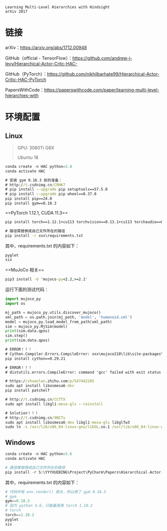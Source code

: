 ```
Learning Multi-Level Hierarchies with Hindsight
arXiv 2017
```

# 链接

arXiv：https://arxiv.org/abs/1712.00948

GitHub（official - TensorFlow）：https://github.com/andrew-j-levy/Hierarchical-Actor-Critc-HAC-

GitHub（PyTorch）：https://github.com/nikhilbarhate99/Hierarchical-Actor-Critic-HAC-PyTorch

PapersWithCode：https://paperswithcode.com/paper/learning-multi-level-hierarchies-with

# 环境配置

## Linux

> GPU: 3060Ti G6X
>
> Ubuntu 18

```python
conda create -n HAC python=3.8
conda activate HAC
```

```cmd
# 安装 gym 0.18.3 前的准备：
# http://t.csdnimg.cn/CRHK7
# pip install --upgrade pip setuptools==57.5.0
# pip install --upgrade pip wheel==0.37.0
pip install pip==24.0
pip install gym==0.18.3
```

==PyTorch 1.12.1, CUDA 11.3==

```cmd
pip install torch==1.12.1+cu113 torchvision==0.13.1+cu113 torchaudio==0.12.1 --extra-index-url https://download.pytorch.org/whl/cu113
```

```cmd
# 路径需替换成自己文件所在的路径
pip install -r xxx\requirements.txt
```

其中，requirements.txt 的内容如下：

```python
pyglet
six
```

==MuJoCo 相关==

```cmd
pip3 install -U 'mujoco-py<2.2,>=2.1'
```

运行下面的测试代码：

```python
import mujoco_py
import os

mj_path = mujoco_py.utils.discover_mujoco()
xml_path = os.path.join(mj_path, 'model', 'humanoid.xml')
model = mujoco_py.load_model_from_path(xml_path)
sim = mujoco_py.MjSim(model)
print(sim.data.qpos)
sim.step()
print(sim.data.qpos)
```

```cmd
# ERROR！！！
# Cython.Compiler.Errors.CompileError: xxx\mujoco210\lib\site-packages\mujoco_py\cymj.pyx
pip install cython==0.29.21
```

```cmd
# ERROR！！！
# distutils.errors.CompileError: command 'gcc' failed with exit status 1

# https://zhuanlan.zhihu.com/p/547442285
sudo apt install libosmesa6-dev
pip install patchelf

# http://t.csdnimg.cn/CCfTX
sudo apt install libgl1-mesa-glx --reinstall

# Solution！！！
# http://t.csdnimg.cn/9NCTu
sudo apt install libosmesa6-dev libgl1-mesa-glx libglfw3
sudo ln -s /usr/lib/x86_64-linux-gnu/libGL.so.1 /usr/lib/x86_64-linux-gnu/libGL.so
```



## Windows

```python
conda create -n HAC python=3.6
conda activate HAC

# 路径需替换成自己文件所在的路径
pip install -r S:\YYYXUEBING\Project\PyCharm\Papers\Hierarchical-Actor-Critic-HAC-PyTorch-master\requirements.txt
```

其中，requirements.txt 的内容如下：

```python
# 代码中有 env.render() 相关，所以用了 gym 0.18.3
# gym
gym==0.18.3
# 因为 python 3.6，只能最高用 torch 1.10.2
# torch
torch==1.10.2
pyglet
six
```

